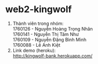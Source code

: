 # web2-kingwolf
1. Thành viên trong nhóm:  
1760126 - Nguyễn Hoàng Trọng Nhân  
1760141 - Nguyễn Thị Tâm Như  
1760109 - Nguyễn Đặng Bình Minh  
1760088 - Lê Anh Kiệt  
2. Link demo (heroku):  
http://kingwolf-bank.herokuapp.com/  
